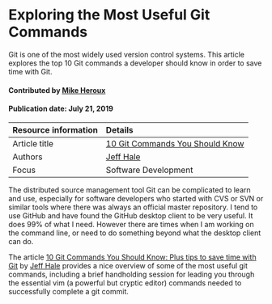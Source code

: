 # Exploring the Most Useful Git Commands

<!-- deck text start --> 
Git is one of the most widely used version control systems. This article explores the top 10 Git commands a developer should know in order to save time with Git.
<!-- deck text end --> 


#### Contributed by [Mike Heroux](https://github.com/maherou)
#### Publication date: July 21, 2019

Resource information | Details
:--- | :--- 
Article title  | [10 Git Commands You Should Know](https://towardsdatascience.com/10-git-commands-you-should-know-df54bea1595c)
Authors | [Jeff Hale](https://towardsdatascience.com/@jeffhale) 
Focus |  Software Development

The distributed source management tool Git can be complicated to learn and use, especially for software developers who started with CVS or SVN or similar tools where there was always an official master repository.  I tend to use GitHub and have found the GitHub desktop client to be very useful.  It does 99% of what I need.  However there are times when I am working on the command line, or need to do something beyond what the desktop client can do.  

The article [10 Git Commands You Should Know: Plus tips to save time with Git](https://towardsdatascience.com/10-git-commands-you-should-know-df54bea1595c) by [Jeff Hale](https://towardsdatascience.com/@jeffhale) provides a nice overview of some of the most useful git commands, including a brief handholding session for leading you through the essential vim (a powerful but cryptic editor) commands needed to successfully complete a git commit.



<!---
Publish: yes
Categories: Planning
Topics: Software engineering
Level: 2
Prerequisites: none
Aggregate: none
--->
